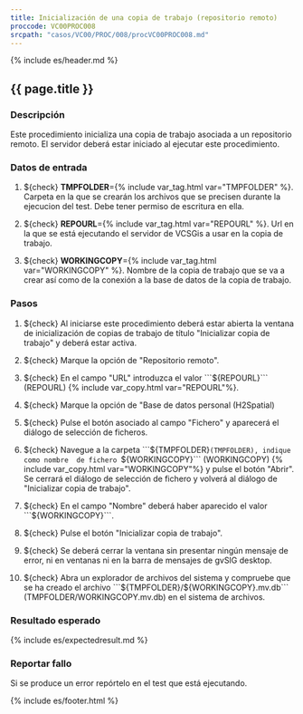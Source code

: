 ```yaml
---
title: Inicialización de una copia de trabajo (repositorio remoto)
proccode: VC00PROC008
srcpath: "casos/VC00/PROC/008/procVC00PROC008.md"
---
```


{% include es/header.md %}

## {{ page.title }}

### Descripción

Este procedimiento inicializa una copia de trabajo asociada a un repositorio remoto. 
El servidor deberá estar iniciado al ejecutar este procedimiento.


### Datos de entrada

1. ${check} **TMPFOLDER**={% include var_tag.html var="TMPFOLDER" %}. Carpeta en la que se crearán los archivos que se precisen 
   durante la ejecucion del test. Debe tener permiso de escritura en ella.
   
2. ${check} **REPOURL**={% include var_tag.html var="REPOURL" %}. Url en la que se está ejecutando el 
   servidor de VCSGis a usar en la copia de trabajo.

3. ${check} **WORKINGCOPY**={% include var_tag.html var="WORKINGCOPY" %}. Nombre de la copia de trabajo que se va a crear así como 
   de la conexión a la base de datos de la copia de trabajo. 

### Pasos

1. ${check} Al iniciarse este procedimiento deberá estar abierta la ventana de inicialización de copias de 
   trabajo de título "Inicializar copia de trabajo" y deberá estar activa.

2. ${check} Marque la opción de "Repositorio remoto".

3. ${check} En el campo "URL" introduzca el valor ```${REPOURL}``` (REPOURL)  {% include var_copy.html var="REPOURL"%}. 

4. ${check} Marque la opción de "Base de datos personal (H2Spatial)

5. ${check} Pulse el botón asociado al campo "Fichero" y aparecerá el diálogo de selección de ficheros.
   
6. ${check} Navegue a la carpeta ```${TMPFOLDER}``` (TMPFOLDER), indique como nombre 
   de fichero  ```${WORKINGCOPY}``` (WORKINGCOPY)  {% include var_copy.html var="WORKINGCOPY"%} y pulse el botón "Abrir".
   Se cerrará el diálogo de selección de fichero y volverá al diálogo de "Inicializar copia de trabajo".
   
7. ${check} En el campo "Nombre" deberá haber aparecido el valor ```${WORKINGCOPY}```.

8. ${check} Pulse el botón "Inicializar copia de trabajo".

9. ${check} Se deberá cerrar la ventana sin presentar ningún mensaje de error,
   ni en ventanas ni en la barra de mensajes de gvSIG desktop.

10. ${check} Abra un explorador de archivos del sistema y compruebe que se ha creado el archivo 
    ```${TMPFOLDER}/${WORKINGCOPY}.mv.db``` (TMPFOLDER/WORKINGCOPY.mv.db)
    en el sistema de archivos.

### Resultado esperado

{% include es/expectedresult.md %}

### Reportar fallo

Si se produce un error repórtelo en el test que está ejecutando.

{% include es/footer.html %}
